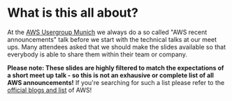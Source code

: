 # What is this all about?
At the [AWS Usergroup Munich](http://aws-muc.de) we always do a so called "AWS recent announcements" talk before we start with the technical talks at our meet ups. Many attendees asked that we should make the slides available so that everybody is able to share them within their team or company.

**Please note: These slides are highly filtered to match the expectations of a short meet up talk - so this is not an exhausive or complete list of all AWS announcements!**
If you're searching for such a list please refer to the [official blogs and list](https://aws.amazon.com/blogs/aws/) of AWS!
